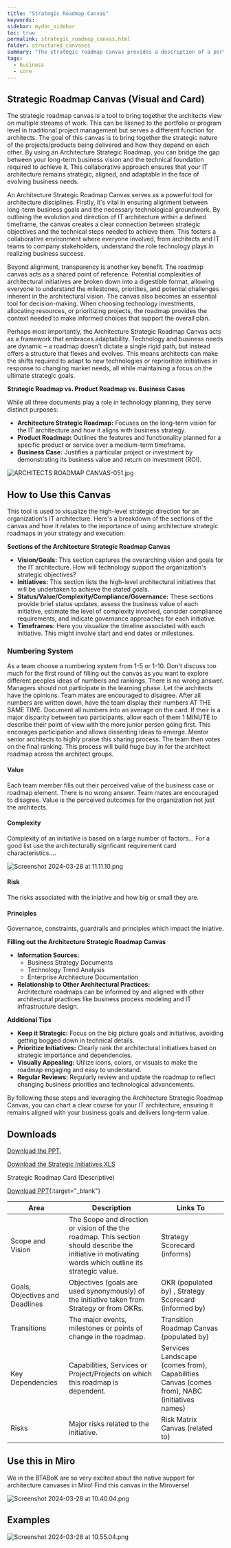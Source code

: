 ```yaml
---
title: "Strategic Roadmap Canvas"
keywords: 
sidebar: mydoc_sidebar
toc: true
permalink: strategic_roadmap_canvas.html
folder: structured_canvases
summary: "The strategic roadmap canvas provides a description of a portfolio or top level strategic view of a set of initiatives, produce/projects or activities."
tags: 
  - business
  - core
---
```


## Strategic Roadmap Canvas (Visual and Card)

The strategic roadmap canvas is a tool to bring together the architects view on multiple streams of work. This can be likened to the portfolio or program level in traditional project management but serves a different function for architects. The goal of this canvas is to bring together the strategic nature of the projects/products being delivered and how they depend on each other. By using an Architecture Strategic Roadmap, you can bridge the gap between your long-term business vision and the technical foundation required to achieve it. This collaborative approach ensures that your IT architecture remains strategic, aligned, and adaptable in the face of evolving business needs.

An Architecture Strategic Roadmap Canvas serves as a powerful tool for architecture disciplines. Firstly, it's vital in ensuring alignment between long-term business goals and the necessary technological groundwork. By outlining the evolution and direction of IT architecture within a defined timeframe, the canvas creates a clear connection between strategic objectives and the technical steps needed to achieve them. This fosters a collaborative environment where everyone involved, from architects and IT teams to company stakeholders, understand the role technology plays in realizing business success.

Beyond alignment, transparency is another key benefit. The roadmap canvas acts as a shared point of reference. Potential complexities of architectural initiatives are broken down into a digestible format, allowing everyone to understand the milestones, priorities, and potential challenges inherent in the architectural vision. The canvas also becomes an essential tool for decision-making. When choosing technology investments, allocating resources, or prioritizing projects, the roadmap provides the context needed to make informed choices that support the overall plan.

Perhaps most importantly, the Architecture Strategic Roadmap Canvas acts as a framework that embraces adaptability. Technology and business needs are dynamic – a roadmap doesn't dictate a single rigid path, but instead offers a structure that flexes and evolves. This means architects can make the shifts required to adapt to new technologies or reprioritize initiatives in response to changing market needs, all while maintaining a focus on the ultimate strategic goals.

**Strategic Roadmap vs. Product Roadmap vs. Business Cases**

While all three documents play a role in technology planning, they serve distinct purposes:

- **Architecture Strategic Roadmap:** Focuses on the long-term vision for the IT architecture and how it aligns with business strategy.
- **Product Roadmap:** Outlines the features and functionality planned for a specific product or service over a medium-term timeframe.
- **Business Case:** Justifies a particular project or investment by demonstrating its business value and return on investment (ROI).

![ARCHITECTS ROADMAP CANVAS-051.jpg](media/architects_roadmap_canvas.svg)

## How to Use this Canvas

This tool is used to visualize the high-level strategic direction for an organization's IT architecture. Here's a breakdown of the sections of the canvas and how it relates to the importance of using architecture strategic roadmaps in your strategy and execution:

**Sections of the Architecture Strategic Roadmap Canvas**

- **Vision/Goals:** This section captures the overarching vision and goals for the IT architecture. How will technology support the organization's strategic objectives?
- **Initiatives:** This section lists the high-level architectural initiatives that will be undertaken to achieve the stated goals.
- **Status/Value/Complexity/Compliance/Governance:** These sections provide brief status updates, assess the business value of each initiative, estimate the level of complexity involved, consider compliance requirements, and indicate governance approaches for each initiative.
- **Timeframes:** Here you visualize the timeline associated with each initiative. This might involve start and end dates or milestones.

### Numbering System

As a team choose a numbering system from 1-5 or 1-10. Don't discuss too much for the first round of filling out the canvas as you want to explore different peoples ideas of numbers and rankings. There is no wrong answer. Managers should not participate in the learning phase. Let the architects have the opinions. Team mates are encouraged to disagree. After all numbers are written down, have the team display their numbers AT THE SAME TIME. Document all numbers into an average on the card. If their is a major disparity between two participants, allow each of them 1 MINUTE to describe their point of view with the more junior person going first. This encorages participation and allows dissenting ideas to emerge. Mentor senior architects to highly praise this sharing process. The team then votes on the final ranking. This process will build huge buy in for the architect roadmap across the architect groups. 

#### Value

Each team member fills out their perceived value of the business case or roadmap element. There is no wrong answer. Team mates are encouraged to disagree. Value is the perceived outcomes for the organization not just the architects. 

#### Complexity

Complexity of an initiative is based on a large number of factors... For a good list use the architecturally signficant requirement card characteristics....

![Screenshot 2024-03-28 at 11.11.10.png](../../media/12b0d3b385cbb2387cda2a586d87a1b63d6c3f61.png)

#### Risk

The risks associated with the iniative and how big or small they are. 

#### Principles

Governance, constraints, guardrails and principles which impact the iniative. 

**Filling out the Architecture Strategic Roadmap Canvas**

- **Information Sources:**
  - Business Strategy Documents
  - Technology Trend Analysis
  - Enterprise Architecture Documentation
- **Relationship to Other Architectural Practices:**  
  Architecture roadmaps can be informed by and aligned with other architectural practices like business process modeling and IT infrastructure design.

**Additional Tips**

- **Keep it Strategic:** Focus on the big picture goals and initiatives, avoiding getting bogged down in technical details.
- **Prioritize Initiatives:** Clearly rank the architectural initiatives based on strategic importance and dependencies.
- **Visually Appealing:** Utilize icons, colors, or visuals to make the roadmap engaging and easy to understand.
- **Regular Reviews:** Regularly review and update the roadmap to reflect changing business priorities and technological advancements.

By following these steps and leveraging the Architecture Strategic Roadmap Canvas, you can chart a clear course for your IT architecture, ensuring it remains aligned with your business goals and delivers long-term value.

## Downloads

[Download the PPT](media/ppt/architects_roadmap_canvas.ppt), 

[Download the Strategic Initiatives XLS](media/architect_roadmap_analysis.xlsx)

Strategic Roadmap Card (Descriptive)

[Download PPT](media/ppt/strategic_roadmap_canvas.ppt){:target="_blank"}

| Area                            | Description                                                                                                                                              | Links To                                                                                    |
| ------------------------------- | -------------------------------------------------------------------------------------------------------------------------------------------------------- | ------------------------------------------------------------------------------------------- |
| Scope and Vision                | The Scope and direction or vision of the the roadmap. This section should describe the initiative in motivating words which outline its strategic value. | Strategy Scorecard (informs)                                                                |
| Goals, Objectives and Deadlines | Objectives (goals are used synonymously) of the initiative taken from Strategy or from OKRs.                                                             | OKR (populated by) , Strategy Scorecard (informed by)                                       |
| Transitions                     | The major events, milestones or points of change in the roadmap.                                                                                         | Transition Roadmap Canvas (populated by)                                                    |
| Key Dependencies                | Capabilities, Services or Project/Projects on which this roadmap is dependent.                                                                           | Services Landscape (comes from), Capabilities Canvas (comes from), NABC (initiatives names) |
| Risks                           | Major risks related to the initiative.                                                                                                                   | Risk Matrix Canvas (related to)                                                             |

## Use this in Miro

We in the BTABoK are so very excited about the native support for architecture canvases in Miro! Find this canvas in the Miroverse!

![Screenshot 2024-03-28 at 10.40.04.png](../../media/286b1c0f5f769d8f9151fb7c714d22747c7a57bb.png)

## Examples

![Screenshot 2024-03-28 at 10.55.04.png](../../media/cc44d3c1dd25911f4913c4f4d306d2529bf60a29.png)